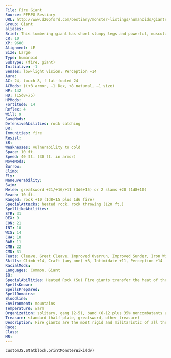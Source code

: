 ```yaml
---
File: Fire Giant
Source: PFRPG Bestiary
URL: http://www.d20pfsrd.com/bestiary/monster-listings/humanoids/giants/giant-true/fire-giant
Group: Giant
aliases: 
Brief: This lumbering giant has short stumpy legs and powerful, muscular arms. Its hair and beard seem to be made of fire.
CR: 10
XP: 9600
Alignment: LE
Size: Large
Type: humanoid
SubType: (fire, giant)
Initiative: -1
Senses: low-light vision; Perception +14
Aura: 
AC: 24, touch 8, f lat-footed 24
ACMods: ((+8 armor, –1 Dex, +8 natural, –1 size)
HP: 142
HD: (15d8+75)
HPMods: 
Fortitude: 14
Reflex: 4
Will: 9
SaveMods: 
DefensiveAbilities: rock catching
DR: 
Immunities: fire
Resist: 
SR: 
Weaknesses: vulnerability to cold
Space: 10 ft.
Speed: 40 ft. (30 ft. in armor)
MoveMods: 
Burrow: 
Climb: 
Fly: 
Maneuverability: 
Swim: 
Melee: greatsword +21/+16/+11 (3d6+15) or 2 slams +20 (1d8+10)
Reach: 10 ft.
Ranged: rock +10 (1d8+15 plus 1d6 fire)
SpecialAttacks: heated rock, rock throwing (120 ft.)
SpellLikeAbilities: 
STR: 31
DEX: 9
CON: 21
INT: 10
WIS: 14
CHA: 10
BAB: 11
CMB: 22
CMD: 31
Feats: Cleave, Great Cleave, Improved Overrun, Improved Sunder, Iron Will, Martial Weapon Proficiency (greatsword), Power Attack, Weapon Focus (greatsword)
Skills: Climb +14, Craft (any one) +8, Intimidate +11, Perception +14
RacialMods: 
Languages: Common, Giant
SQ: 
SpecialAbilities: Heated Rock (Su) Fire giants transfer the heat of their bodies to rocks as part of an attack action when they throw rocks. A heated rock deals 1d6 points of additional fire damage on a hit.
SpellsKnown: 
SpellsPrepared: 
SpellDomains: 
Bloodline: 
Environment: mountains
Temperature: warm
Organization: solitary, gang (2-5), band (6-12 plus 35% noncombatants and 1 adept or cleric of 1st-2nd level), raiding party (6-12 plus 1 adept or sorcerer of 3rd-5th level, 2-5 hell hounds, and 2-3 trolls or ettins), or tribe (20-30 plus 1 adept, cleric, or sorcerer of 6th-7th level; 1 fighter or ranger of 8th-9th level as king; and 17-38 hell hounds, 12-22 trolls, 7-12 ettins, and 1-2 young red dragons)
Treasure: standard (half-plate, greatsword, other treasure)
Description: Fire giants are the most rigid and militaristic of all the giant races. They constantly train for war and practice brutal tactics on anyone and everyone that gets in their way. Their rigid command structure is complete with soldiers, officers, and even generals, and they obey orders from their kings unquestioningly.  Fire giants have bright orange hair that flickers and glows almost as if it were af lame. An adult male is 12 to 16 feet tall, has a chest that measures 9 feet around, and weighs about 7,000 pounds. Females are slightly shorter and lighter. Fire giants can live to be 350 years old.  Fire giants wear sturdy cloth or leather garments colored red, orange, yellow, or black. Warriors wear helmets and half-plate armor of blackened steel and wield large greatswords that they use to cut swaths across the battlefield. In large groups, fire giants fight with brutal and efficient group tactics, and aren't afraid to sacrifice one or two of their members to draw an enemy into an ambush.  Fire giants prefer hot locations-the hotter, the better.  They've been found in deserts, volcanoes, hot springs, and deep beneath the earth near lava vents. They live in castles, walled settlements, or large caverns, and the design of these locations reflects their rigid, militaristic lifestyle, with officers living in better quarters than the rank-and-file.
Race: 
Class: 
MR: 
---
```

```dataviewjs
customJS.Statblock.printMonsterWiki(dv)
```
